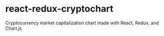 # react-redux-cryptochart
Cryptocurrency market capitalization chart made with React, Redux, and Chart.js

